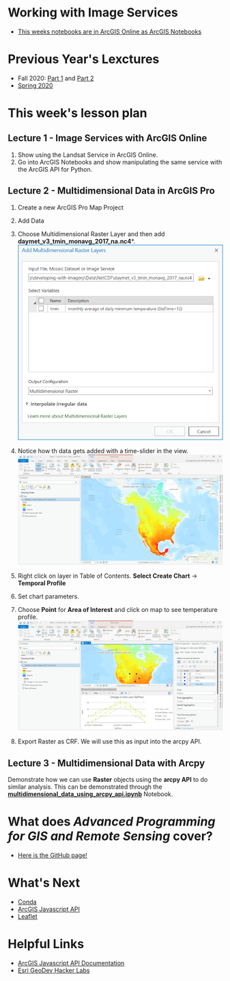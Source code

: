 # Working with Image Services
- [This weeks notebooks are in ArcGIS Online as ArcGIS Notebooks](https://slustl.maps.arcgis.com/home/group.html?id=8924b798d1884dd1b86d9f3ec73e13fe#overviewIS%204090\5090)

# Previous Year's Lexctures
- Fall 2020: [Part 1](https://slu.zoom.us/rec/share/qSK0U3_c7_TFtMCICgBoflQKADQeRWXv9tCA29gQ6qaUGVytxozrkyc2VbTxsWAn.ZGCiCWw7bDtmGjyh?startTime=1605736770000) and [Part 2](https://slu.zoom.us/rec/share/qSK0U3_c7_TFtMCICgBoflQKADQeRWXv9tCA29gQ6qaUGVytxozrkyc2VbTxsWAn.ZGCiCWw7bDtmGjyh?startTime=1605741203000)
- [Spring 2020](https://slu.zoom.us/rec/share/2HHDMs-SPt0FzJgZLdJfuJ-kt301BHK_htQcNpHKhC5SdV9xpYMruOmKclRFWQtz.dOTafNgJAfNaXcwy?startTime=1588021338000)

# This week's lesson plan
## Lecture 1 - Image Services with ArcGIS Online
1. Show using the Landsat Service in ArcGIS Online.
2. Go into ArcGIS Notebooks and show manipulating the same service with the ArcGIS API for Python.

## Lecture 2 - Multidimensional Data in ArcGIS Pro
1. Create a new ArcGIS Pro Map Project
2. Add Data
3. Choose Multidimensional Raster Layer and then add **daymet_v3_tmin_monavg_2017_na.nc4***.
![](https://github.com/gbrunner/developing-with-imagery/blob/master/Week%205/add_multidim_raster_layer.png?raw=true)

4. Notice how th data gets added with a time-slider in the view.
![](https://github.com/gbrunner/developing-with-imagery/blob/master/Week%205/multidim_raster_layer.png?raw=true)

5. Right click on layer in Table of Contents. **Select Create Chart** -> **Temporal Profile**
6. Set chart parameters.
7. Choose **Point** for **Area of Interest** and click on map to see temperature profile.
![](https://github.com/gbrunner/developing-with-imagery/blob/master/Week%205/temp_profiles.png?raw=true)

8. Export Raster as CRF. We will use this as input into the arcpy API.

## Lecture 3 - Multidimensional Data with Arcpy
Demonstrate how we can use **Raster** objects using the **arcpy API** to do similar analysis. This can be demonstrated through the [**multidimensional_data_using_arcpy_api.ipynb**](https://github.com/gbrunner/developing-with-imagery/blob/master/Week%205/multidimensional_data_using_arcpy_api.ipynb) Notebook.

# What does *Advanced Programming for GIS and Remote Sensing* cover?
- [Here is the GitHub page!](https://github.com/gbrunner/adv-python-for-gis-and-rs/)

# What's Next
- [Conda](https://www.youtube.com/watch?v=23aQdrS58e0)
- [ArcGIS Javascript API](https://www.youtube.com/watch?v=pYHWoSNsSIU) 
- [Leaflet](https://leafletjs.com/examples.html)

# Helpful Links
- [ArcGIS Javascript API Documentation](https://developers.arcgis.com/javascript/latest/showcase/)
- [Esri GeoDev Hacker Labs](https://github.com/Esri/geodev-hackerlabs)
